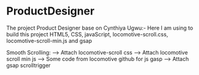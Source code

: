 # ProductDesigner
The project Product Designer base on Cynthiya Ugwu:- Here I am using to build this project HTML5, CSS, javaScript, locomotive-scroll.css,  locomotive-scroll-min.js and gsap

Smooth Scrolling:
    --> Attach locomotive-scroll css
    --> Attach locomotive scroll min js
    --> Some code from locomotive github for js
gasp
    --> Attach gsap
scrolltrigger
